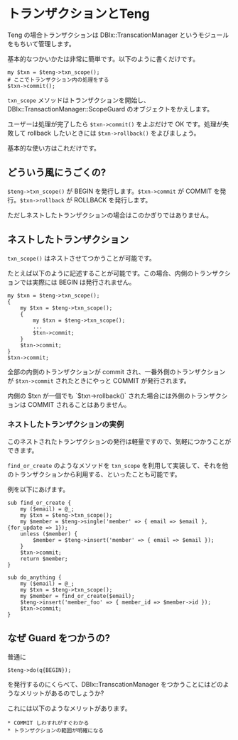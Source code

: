 トランザクションとTeng
=======================

Teng の場合トランザクションは DBIx::TranscationManager というモジュールをもちいて管理します。

基本的なつかいかたは非常に簡単です。以下のように書くだけです。

    my $txn = $teng->txn_scope();
    # ここでトランザクション内の処理をする
    $txn->commit();

`txn_scope` メソッドはトランザクションを開始し、DBIx::TransactionManager::ScopeGuard のオブジェクトをかえします。

ユーザーは処理が完了したら `$txn->commit()` をよぶだけで OK です。処理が失敗して rollback したいときには `$txn->rollback()` をよびましょう。

基本的な使い方はこれだけです。

## どういう風にうごくの?

`$teng->txn_scope()` が BEGIN を発行します。`$txn->commit` が COMMIT を発行。`$txn->rollback` が ROLLBACK を発行します。

ただしネストしたトランザクションの場合はこのかぎりではありません。

## ネストしたトランザクション

`txn_scope()` はネストさせてつかうことが可能です。

たとえば以下のように記述することが可能です。この場合、内側のトランザクションでは実際には BEGIN は発行されません。

    my $txn = $teng->txn_scope();
    {
        my $txn = $teng->txn_scope();
        {
            my $txn = $teng->txn_scope();
            ...
            $txn->commit;
        }
        $txn->commit;
    }
    $txn->commit;

全部の内側のトランザクションが commit され、一番外側のトランザクションが `$txn->commit` されたときにやっと COMMIT が発行されます。

内側の $txn が一個でも `$txn->rollback()` された場合には外側のトランザクションは COMMIT されることはありません。

### ネストしたトランザクションの実例

このネストされたトランザクションの発行は軽量ですので、気軽につかうことができます。

`find_or_create` のようなメソッドを `txn_scope` を利用して実装して、それを他のトランザクションから利用する、といったことも可能です。

例を以下にあげます。

    sub find_or_create {
        my ($email) = @_;
        my $txn = $teng->txn_scope();
        my $member = $teng->single('member' => { email => $email }, {for_update => 1});
        unless ($member) {
            $member = $teng->insert('member' => { email => $email });
        }
        $txn->commit;
        return $member;
    }

    sub do_anything {
        my ($email) = @_;
        my $txn = $teng->txn_scope();
        my $member = find_or_create($email);
        $teng->insert('member_foo' => { member_id => $member->id });
        $txn->commit;
    }

## なぜ Guard をつかうの?

普通に

    $teng->do(q{BEGIN});

を発行するのにくらべて、DBIx::TranscationManager をつかうことにはどのようなメリットがあるのでしょうか?

これには以下のようなメリットがあります。

    * COMMIT しわすれがすぐわかる
    * トランザクションの範囲が明確になる

